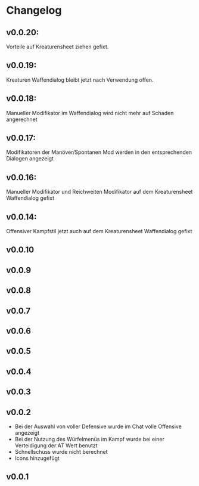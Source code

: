# Changelog

## v0.0.20: 
Vorteile auf Kreaturensheet ziehen gefixt.

## v0.0.19: 
Kreaturen Waffendialog bleibt jetzt nach Verwendung offen.

## v0.0.18: 
Manueller Modifikator im Waffendialog wird nicht mehr auf Schaden angerechnet

## v0.0.17: 
Modifikatoren der Manöver/Spontanen Mod werden in den entsprechenden Dialogen angezeigt

## v0.0.16: 
Manueller Modifikator und Reichweiten Modifikator auf dem Kreaturensheet Waffendialog gefixt

## v0.0.14: 
Offensiver Kampfstil jetzt auch auf dem Kreaturensheet Waffendialog gefixt

## v0.0.10

## v0.0.9

## v0.0.8

## v0.0.7

## v0.0.6

## v0.0.5

## v0.0.4

## v0.0.3

## v0.0.2

-  Bei der Auswahl von voller Defensive wurde im Chat volle Offensive angezeigt
-  Bei der Nutzung des Würfelmenüs im Kampf wurde bei einer Verteidigung der AT Wert benutzt
-  Schnellschuss wurde nicht berechnet
-  Icons hinzugefügt

## v0.0.1
